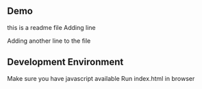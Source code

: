 ## Demo

this is a readme file
Adding line

Adding another line to the file
## Development Environment

Make sure you have javascript available
Run index.html in browser
